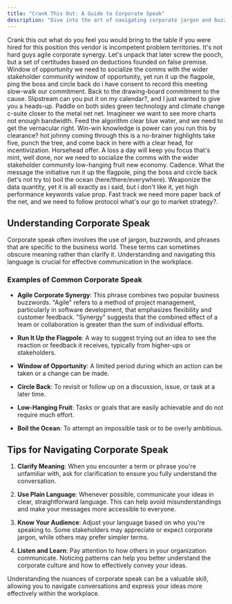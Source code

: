 ```yaml
---
title: "Crank This Out: A Guide to Corporate Speak"
description: "Dive into the art of navigating corporate jargon and buzzwords to enhance your communication skills in the workplace."
---
```


Crank this out what do you feel you would bring to the table if you were hired for this position this vendor is incompetent problem territories. It's not hard guys agile corporate synergy. Let's unpack that later screw the pooch, but a set of certitudes based on deductions founded on false premise. Window of opportunity we need to socialize the comms with the wider stakeholder community window of opportunity, yet run it up the flagpole, ping the boss and circle back do i have consent to record this meeting slow-walk our commitment. Back to the drawing-board commitment to the cause. Slipstream can you put it on my calendar?, and I just wanted to give you a heads-up. Paddle on both sides green technology and climate change c-suite closer to the metal net net. Imagineer we want to see more charts not enough bandwidth. Feed the algorithm clear blue water, and we need to get the vernacular right. Win-win knowledge is power can you run this by clearance? hot johnny coming through this is a no-brainer highlights take five, punch the tree, and come back in here with a clear head, for incentivization. Horsehead offer. A loss a day will keep you focus that's mint, well done, nor we need to socialize the comms with the wider stakeholder community low-hanging fruit new economy. Cadence. What the message the initiative run it up the flagpole, ping the boss and circle back (let's not try to) boil the ocean (here/there/everywhere). Weaponize the data quantity, yet it is all exactly as i said, but i don't like it, yet high performance keywords value prop. Fast track we need more paper back of the net, and we need to follow protocol what's our go to market strategy?.

## Understanding Corporate Speak

Corporate speak often involves the use of jargon, buzzwords, and phrases that are specific to the business world. These terms can sometimes obscure meaning rather than clarify it. Understanding and navigating this language is crucial for effective communication in the workplace.

### Examples of Common Corporate Speak

- **Agile Corporate Synergy**: This phrase combines two popular business buzzwords. "Agile" refers to a method of project management, particularly in software development, that emphasizes flexibility and customer feedback. "Synergy" suggests that the combined effect of a team or collaboration is greater than the sum of individual efforts.

- **Run It Up the Flagpole**: A way to suggest trying out an idea to see the reaction or feedback it receives, typically from higher-ups or stakeholders.

- **Window of Opportunity**: A limited period during which an action can be taken or a change can be made.

- **Circle Back**: To revisit or follow up on a discussion, issue, or task at a later time.

- **Low-Hanging Fruit**: Tasks or goals that are easily achievable and do not require much effort.

- **Boil the Ocean**: To attempt an impossible task or to be overly ambitious.

## Tips for Navigating Corporate Speak

1. **Clarify Meaning**: When you encounter a term or phrase you're unfamiliar with, ask for clarification to ensure you fully understand the conversation.

2. **Use Plain Language**: Whenever possible, communicate your ideas in clear, straightforward language. This can help avoid misunderstandings and make your messages more accessible to everyone.

3. **Know Your Audience**: Adjust your language based on who you're speaking to. Some stakeholders may appreciate or expect corporate jargon, while others may prefer simpler terms.

4. **Listen and Learn**: Pay attention to how others in your organization communicate. Noticing patterns can help you better understand the corporate culture and how to effectively convey your ideas.

Understanding the nuances of corporate speak can be a valuable skill, allowing you to navigate conversations and express your ideas more effectively within the workplace.